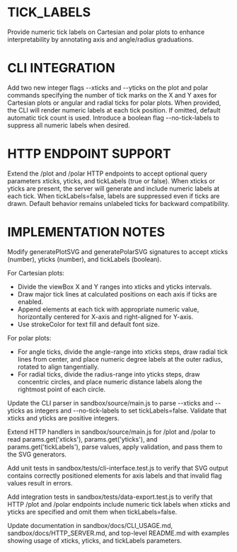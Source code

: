# TICK_LABELS

Provide numeric tick labels on Cartesian and polar plots to enhance interpretability by annotating axis and angle/radius graduations.

# CLI INTEGRATION

Add two new integer flags --xticks and --yticks on the plot and polar commands specifying the number of tick marks on the X and Y axes for Cartesian plots or angular and radial ticks for polar plots. When provided, the CLI will render numeric labels at each tick position. If omitted, default automatic tick count is used. Introduce a boolean flag --no-tick-labels to suppress all numeric labels when desired.

# HTTP ENDPOINT SUPPORT

Extend the /plot and /polar HTTP endpoints to accept optional query parameters xticks, yticks, and tickLabels (true or false). When xticks or yticks are present, the server will generate and include numeric labels at each tick. When tickLabels=false, labels are suppressed even if ticks are drawn. Default behavior remains unlabeled ticks for backward compatibility.

# IMPLEMENTATION NOTES

Modify generatePlotSVG and generatePolarSVG signatures to accept xticks (number), yticks (number), and tickLabels (boolean).

For Cartesian plots:
  - Divide the viewBox X and Y ranges into xticks and yticks intervals.
  - Draw major tick lines at calculated positions on each axis if ticks are enabled.
  - Append <text> elements at each tick with appropriate numeric value, horizontally centered for X-axis and right-aligned for Y-axis.
  - Use strokeColor for text fill and default font size.

For polar plots:
  - For angle ticks, divide the angle-range into xticks steps, draw radial tick lines from center, and place numeric degree labels at the outer radius, rotated to align tangentially.
  - For radial ticks, divide the radius-range into yticks steps, draw concentric circles, and place numeric distance labels along the rightmost point of each circle.

Update the CLI parser in sandbox/source/main.js to parse --xticks and --yticks as integers and --no-tick-labels to set tickLabels=false. Validate that xticks and yticks are positive integers.

Extend HTTP handlers in sandbox/source/main.js for /plot and /polar to read params.get('xticks'), params.get('yticks'), and params.get('tickLabels'), parse values, apply validation, and pass them to the SVG generators.

Add unit tests in sandbox/tests/cli-interface.test.js to verify that SVG output contains correctly positioned <text> elements for axis labels and that invalid flag values result in errors.

Add integration tests in sandbox/tests/data-export.test.js to verify that HTTP /plot and /polar endpoints include numeric tick labels when xticks and yticks are specified and omit them when tickLabels=false.

Update documentation in sandbox/docs/CLI_USAGE.md, sandbox/docs/HTTP_SERVER.md, and top-level README.md with examples showing usage of xticks, yticks, and tickLabels parameters.